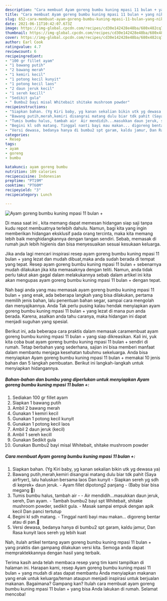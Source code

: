 ```yaml
---
description: "Cara membuat Ayam goreng bumbu kuning mpasi 11 bulan + yang nikmat Untuk Jualan"
title: "Cara membuat Ayam goreng bumbu kuning mpasi 11 bulan + yang nikmat Untuk Jualan"
slug: 652-cara-membuat-ayam-goreng-bumbu-kuning-mpasi-11-bulan-yang-nikmat-untuk-jualan
date: 2021-06-11T10:42:07.673Z
image: https://img-global.cpcdn.com/recipes/cd30e142428e48ba/680x482cq70/ayam-goreng-bumbu-kuning-mpasi-11-bulan-foto-resep-utama.jpg
thumbnail: https://img-global.cpcdn.com/recipes/cd30e142428e48ba/680x482cq70/ayam-goreng-bumbu-kuning-mpasi-11-bulan-foto-resep-utama.jpg
cover: https://img-global.cpcdn.com/recipes/cd30e142428e48ba/680x482cq70/ayam-goreng-bumbu-kuning-mpasi-11-bulan-foto-resep-utama.jpg
author: Earl Cook
ratingvalue: 4.7
reviewcount: 6
recipeingredient:
- "100 gr fillet ayam"
- "1 bawang putih"
- "2 bawang merah"
- "1 kemiri kecil"
- "1 potong kecil kunyit"
- "1 potong kecil laos"
- "2 daun jeruk kecil"
- "1 sereh kecill"
- "Sedikit gula"
- " Bumbu2 bayi misal Whitebait shitake mushroom powder"
recipeinstructions:
- "Siapkan bahan. (Yg Kiri baby, yg kanan sekalian bikin utk yg dewasa ya)"
- "Bawang putih,merah,kemiri disangrai matang dulu biar tdk pahit (Saya airfryer), lalu haluskan bersama laos Dan kunyit Siapkan sereh yg sdh di keprek+ daun jeruk. Ayam fillet dipotong2 panjang (Baby biar bisa megang 😬)"
- "Tumis bumbu halus, tambah air  Air mendidih...masukkan daun jeruk, sereh, Dan ayam. Tambah bumbu2 bayi spt Whitebait, shitake mushroom powder, sedikit gula.  Masak sampai empuk dengan apik kecil Dan panci tertutup"
- "Begini kl sdh matang. Tinggal nanti bayi mau makan... digoreng bentar atau di pan.💚"
- "Versi dewasa, bedanya hanya di bumbu2 spt garam, kaldu jamur, Dan Rasa kunyit laos sereh yg lebih kuat"
categories:
- Resep
tags:
- ayam
- goreng
- bumbu

katakunci: ayam goreng bumbu 
nutrition: 109 calories
recipecuisine: Indonesian
preptime: "PT19M"
cooktime: "PT60M"
recipeyield: "3"
recipecategory: Lunch

---
```



![Ayam goreng bumbu kuning mpasi 11 bulan +](https://img-global.cpcdn.com/recipes/cd30e142428e48ba/680x482cq70/ayam-goreng-bumbu-kuning-mpasi-11-bulan-foto-resep-utama.jpg)

Di masa  saat ini , kita memang dapat memesan hidangan siap saji tanpa kudu repot membuatnya terlebih dahulu. Namun, bagi kita yang ingin memberikan hidangan eksklusif pada orang tercinta, maka kita memang lebih baik menghidangkannya dengan tangan sendiri. Sebab, memasak di rumah jauh lebih higienis dan bisa menyesuaikan sesuai kesukaan keluarga.

Jika anda lagi mencari inspirasi resep ayam goreng bumbu kuning mpasi 11 bulan + yang lezat dan mudah dibuat,maka anda sudah berada di tempat yang tepat. Resep ayam goreng bumbu kuning mpasi 11 bulan +  sebenarnya mudah dilakukan jika kita memasaknya dengan teliti. Namun, anda tidak perlu takut akan gagal dalam melakukannya 
sebab dalam artikel ini kita akan mengupas ayam goreng bumbu kuning mpasi 11 bulan + dengan tepat.  



Nah bagi anda yang mau memasak ayam goreng bumbu kuning mpasi 11 bulan + yang enak, ada beberapa langkah yang bisa dilakukan, pertama memilih jenis bahan, lalu penentuan bahan segar, sampai cara mengolah dan menyajikannya. Anda Tak perlu pusing kalau hendak menyiapkan ayam goreng bumbu kuning mpasi 11 bulan + yang lezat di mana pun anda berada. Karena, asalkan anda  tahu caranya, maka hidangan ini dapat menjadi suguhan yang spesial.

Berikut ini, ada beberapa cara praktis  dalam memasak caramembuat ayam goreng bumbu kuning mpasi 11 bulan + yang siap dikreasikan. Kali ini, yuk kita coba buat ayam goreng bumbu kuning mpasi 11 bulan + sendiri di rumah. Tetap berbahan yang sederhana, sajian ini bisa memberi manfaat dalam membantu menjaga kesehatan tubuhmu sekeluarga. Anda bisa menyiapkan Ayam goreng bumbu kuning mpasi 11 bulan + memakai 10 jenis bahan dan 5 langkah pembuatan. Berikut ini langkah-langkah untuk menyiapkan hidangannya.

<!--inarticleads1-->

##### Bahan-bahan dan bumbu yang diperlukan untuk menyiapkan Ayam goreng bumbu kuning mpasi 11 bulan +:

1. Sediakan 100 gr fillet ayam
1. Siapkan 1 bawang putih
1. Ambil 2 bawang merah
1. Gunakan 1 kemiri kecil
1. Gunakan 1 potong kecil kunyit
1. Gunakan 1 potong kecil laos
1. Ambil 2 daun jeruk (kecil)
1. Ambil 1 sereh kecill
1. Gunakan Sedikit gula
1. Gunakan  Bumbu2 bayi misal Whitebait, shitake mushroom powder




<!--inarticleads2-->

##### Cara membuat Ayam goreng bumbu kuning mpasi 11 bulan +:

1. Siapkan bahan. (Yg Kiri baby, yg kanan sekalian bikin utk yg dewasa ya)
1. Bawang putih,merah,kemiri disangrai matang dulu biar tdk pahit (Saya airfryer), lalu haluskan bersama laos Dan kunyit - Siapkan sereh yg sdh di keprek+ daun jeruk. - Ayam fillet dipotong2 panjang - (Baby biar bisa megang 😬)
1. Tumis bumbu halus, tambah air -  - Air mendidih...masukkan daun jeruk, sereh, Dan ayam. - Tambah bumbu2 bayi spt Whitebait, shitake mushroom powder, sedikit gula.  - Masak sampai empuk dengan apik kecil Dan panci tertutup
1. Begini kl sdh matang. - Tinggal nanti bayi mau makan... digoreng bentar atau di pan.💚
1. Versi dewasa, bedanya hanya di bumbu2 spt garam, kaldu jamur, Dan Rasa kunyit laos sereh yg lebih kuat




Nah, itulah artikel tentang  ayam goreng bumbu kuning mpasi 11 bulan +  yang praktis dan gampang dilakukan versi kita. Semoga anda dapat mempraktekkannya dengan hasil yang terbaik. 

Terima kasih anda telah membaca resep yang tim kami tampilkan di halaman ini. Harapan kami, resep  Ayam goreng bumbu kuning mpasi 11 bulan + yang mudah di atas dapat membantu Anda menyiapkan makanan yang enak untuk keluarga/teman ataupun menjadi inspirasi untuk berjualan makanan. Bagaimana? Gampang kan? Itulah cara membuat ayam goreng bumbu kuning mpasi 11 bulan + yang bisa Anda lakukan di rumah. Selamat mencoba!

